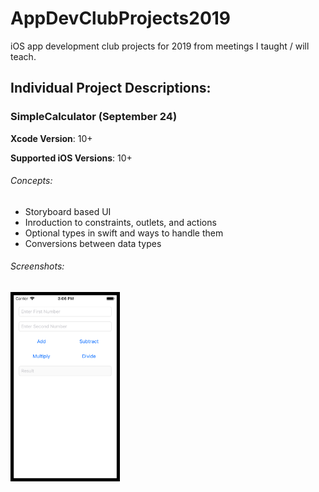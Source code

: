 # AppDevClubProjects2019
iOS app development club projects for 2019 from meetings I taught / will teach.

## Individual Project Descriptions:

### SimpleCalculator (September 24)
**Xcode Version**: 10+

**Supported iOS Versions**: 10+

###### Concepts:
- Storyboard based UI
- Inroduction to constraints, outlets, and actions
- Optional types in swift and ways to handle them
- Conversions between data types

###### Screenshots:
<img src="SimpleCalculator/screenshot.png" width="175">
